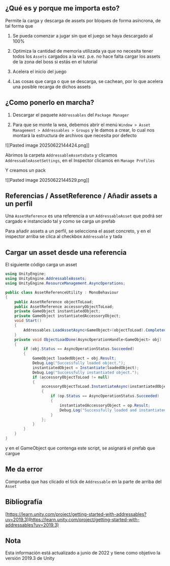 ## ¿Qué es y porque me importa esto?

Permite la carga y descarga de assets por bloques de forma asíncrona, de tal forma que

1. Se pueda comenzar a jugar sin que el juego se haya descargado al 100%
    
2. Optimiza la cantidad de memoria utilizada ya que no necesita tener todos los `Assets` cargados a la vez. p.e. no hace falta cargar los assets de la zona del boss si estás en el tutorial
    
3. Acelera el inicio del juego
    
4. Las cosas que carga o que se descarga, se cachean, por lo que acelera una posible recarga de dichos assets
    

## ¿Como ponerlo en marcha?

1. Descargar el paquete `Addressables` del `Package Manager` 
    

2. Para que se monte la wea, debemos abrir el menú `Window > Asset Management > Addressables > Groups` y le damos a crear, lo cual nos montará la estructura de archivos que necesita por defecto

![[Pasted image 20250622144424.png]]

Abrimos la carpeta `AddressableAssetsData` y clicamos `AddressableAssetSettings`, en el Inspector clicamos en `Manage Profiles`

Y creamos un pack

![[Pasted image 20250622144529.png]]

## Referencias / AssetReference / Añadir assets a un perfil

Una `AssetReference` es una referencia a un `AddressableAsset` que podrá ser cargado e instanciado tal y como se carga un prefab

Para añadir assets a un perfil, se selecciona el asset concreto, y en el inspector arriba se clica al checkbox `Addressable` y tada

## Cargar un asset desde una referencia

El siguiente código carga un asset

```cs 
using UnityEngine;
using UnityEngine.AddressableAssets;
using UnityEngine.ResourceManagement.AsyncOperations;

public class AssetReferenceUtility : MonoBehaviour
{
    public AssetReference objectToLoad;
    public AssetReference accessoryObjectToLoad;
    private GameObject instantiatedObject;
    private GameObject instantiatedAccessoryObject;
    void Start()
    {
        Addressables.LoadAssetAsync<GameObject>(objectToLoad).Completed += ObjectLoadDone;
    }
    private void ObjectLoadDone(AsyncOperationHandle<GameObject> obj)
    {
        if (obj.Status == AsyncOperationStatus.Succeeded)
        {
            GameObject loadedObject = obj.Result;
            Debug.Log("Successfully loaded object.");
            instantiatedObject = Instantiate(loadedObject);
            Debug.Log("Successfully instantiated object.");
            if (accessoryObjectToLoad != null)
            {
                accessoryObjectToLoad.InstantiateAsync(instantiatedObject.transform).Completed += op =>
                {
                    if (op.Status == AsyncOperationStatus.Succeeded)
                    {
                        instantiatedAccessoryObject = op.Result;
                        Debug.Log("Successfully loaded and instantiated accessory object.");
                    }
                };
            }
        }
    }
}
``` 

y en el GameObject que contenga este script, se asignará el prefab que cargue

## Me da error

Comprueba que has clicado el tick de `Addressable` en la parte de arriba del `Asset`

## Bibliografía

[https://learn.unity.com/project/getting-started-with-addressables?uv=2019.3](https://learn.unity.com/project/getting-started-with-addressables?uv=2019.3)

## Nota

Esta información está actualizado a junio de 2022 y tiene como objetivo la versión 2019.3 de Unity